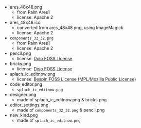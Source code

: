 * ares_48x48.png
  * from Palm Ares1
  * license: Apache 2
* ares_48x48.ico
  * converted from ares_48x48.png, using ImageMagick
  * license: Apache 2
* `components_32_32.png`
  * from Palm Ares1
  * license: Apache 2
* pencil.png
  * license: [Dojo FOSS License](https://github.com/dojo/dojo/blob/master/LICENSE)
* bricks.png
  * license: [Dojo FOSS License](https://github.com/dojo/dojo/blob/master/LICENSE)
* splach_ic_editnow.png
  * license: [ Bespin FOSS License (MPL/Mozilla Public License)](https://github.com/bespin/bespin/blob/master/LICENSE.txt)
* code_editor.png
  * `splach_ic_editnow.png`
* designer.png
  * made of splach_ic_editnow.png & bricks.png
* editor_settings.png
  * made of `components_32_32.png` & pencil.png
* new_kind.png
  * made of `splach_ic_editnow.png`

